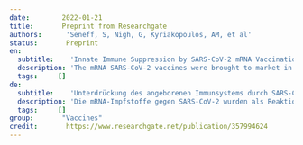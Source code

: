 ```yaml
---
date:        2022-01-21
title:       Preprint from Researchgate 
authors:      'Seneff, S, Nigh, G, Kyriakopoulos, AM, et al'
status:       Preprint 
en:
  subtitle:    'Innate Immune Suppression by SARS-CoV-2 mRNA Vaccinations: The role of G-quadruplexes, exosomes and microRNAs'
  description: 'The mRNA SARS-CoV-2 vaccines were brought to market in response to the widely perceived public health crises of Covid-19. The utilization of mRNA vaccines in the context of infectious disease had no precedent, but desperate times seemed to call for desperate measures. The mRNA vaccines utilize genetically modified mRNA encoding spike proteins. These alterations hide the mRNA from cellular defenses, promote a longer biological half-life for the proteins, and provoke higher overall spike protein production. However, both experimental and observational evidence reveals a very different immune response to the vaccines compared to the response to infection with SARS-CoV-2. As we will show, the genetic modifications introduced by the vaccine are likely the source of these differential responses. In this paper, we present the evidence that vaccination, unlike natural infection, induces a profound impairment in type I interferon signaling, which has diverse adverse consequences to human health. We explain the mechanism by which immune cells release into the circulation large quantities of exosomes containing spike protein along with critical microRNAs that induce a signaling response in recipient cells at distant sites. We also identify potential profound disturbances in regulatory control of protein synthesis and cancer surveillance. These disturbances are shown to have a potentially direct causal link to neurodegenerative disease, myocarditis, immune thrombocytopenia, Bell’s palsy, liver disease, impaired adaptive immunity, increased tumorigenesis, and DNA damage. We show evidence from adverse event reports in the VAERS database supporting our hypothesis. We believe a comprehensive risk/benefit assessment of the mRNA vaccines excludes them as positive contributors to public health, even in the context of the Covid-19 pandemic.'
  tags:     []
de: 
  subtitle:    'Unterdrückung des angeborenen Immunsystems durch SARS-CoV-2 mRNA-Impfungen: Die Rolle von G-Quadruplexen, Exosomen und microRNAs'
  description: 'Die mRNA-Impfstoffe gegen SARS-CoV-2 wurden als Reaktion auf die weithin wahrgenommene Krise der öffentlichen Gesundheit von Covid-19 auf den Markt gebracht. Der Einsatz von mRNA-Impfstoffen im Zusammenhang mit Infektionskrankheiten war ohne Präzedenzfall, aber verzweifelte Zeiten schienen verzweifelte Maßnahmen zu erfordern. Bei den mRNA-Impfstoffen wird gentechnisch veränderte mRNA verwendet, die für Spike-Proteine kodiert. Diese Veränderungen verbergen die mRNA vor der zellulären Abwehr, fördern eine längere biologische Halbwertszeit der Proteine und bewirken eine höhere Gesamtproduktion von Spike-Proteinen. Experimentelle Untersuchungen und Beobachtungen zeigen jedoch, dass die Immunantwort auf die Impfstoffe ganz anders ausfällt als die Reaktion auf eine Infektion mit SARS-CoV-2. Wie wir zeigen werden, sind die durch den Impfstoff eingeführten genetischen Veränderungen wahrscheinlich die Ursache für diese unterschiedlichen Reaktionen. In diesem Beitrag präsentieren wir den Nachweis, dass eine Impfung im Gegensatz zu einer natürlichen Infektion eine tief greifende Beeinträchtigung der Typ-I-Interferon-Signalisierung hervorruft, die verschiedene negative Folgen für die menschliche Gesundheit hat. Wir erklären den Mechanismus, durch den Immunzellen große Mengen von Exosomen in den Blutkreislauf freisetzen, die Spike-Proteine zusammen mit kritischen microRNAs enthalten, die eine Signalreaktion in Empfängerzellen an entfernten Stellen auslösen. Wir identifizieren auch potenziell tiefgreifende Störungen in der regulatorischen Kontrolle der Proteinsynthese und der Krebsüberwachung. Diese Störungen stehen möglicherweise in direktem Zusammenhang mit neurodegenerativen Erkrankungen, Myokarditis, Immunthrombozytopenie, Bellscher Lähmung, Lebererkrankungen, beeinträchtigter adaptiver Immunität, erhöhter Tumorigenese und DNA-Schäden. Wir zeigen Beweise aus Berichten über unerwünschte Ereignisse in der VAERS-Datenbank, die unsere Hypothese unterstützen. Wir sind der Meinung, dass eine umfassende Risiko-Nutzen-Bewertung der mRNA-Impfstoffe ausschließt, dass sie einen positiven Beitrag zur öffentlichen Gesundheit leisten, selbst im Zusammenhang mit der Covid-19-Pandemie.'
  tags:     []
group:       "Vaccines"
credit:       https://www.researchgate.net/publication/357994624
---
```

